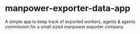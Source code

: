 # manpower-exporter-data-app
A simple app to keep track of exported workers, agents &amp; agents commission for a small sized manpower exporter company.
